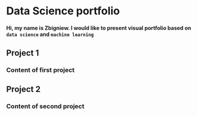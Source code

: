 # Data Science portfolio
#### Hi, my name is Zbigniew. I would like to present visual portfolio based on `data science` and `machine learning`

Project 1
------
### Content of first project


Project 2
------
### Content of second project
